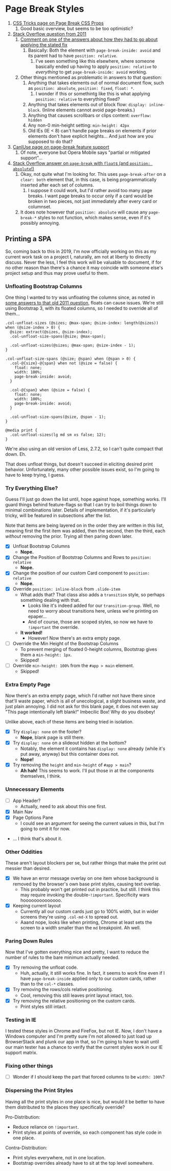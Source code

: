 Page Break Styles
=================

1. [CSS Tricks page on Page Break CSS Props][ss-1]
    1. Good basic overview, but seems to be too optimistic?
2. [Stack Overflow question from 2011][ss-2]
    1. [Comment on one of the answers about how they had to go about applying the stated fix][ss-2-1]
        1. Basically: Both the element with `page-break-inside: avoid` and its parent had to have `position: relative`.
            1. I've seen something like this elsewhere, where someone basically ended up having to apply `position: relative` to _everything_ to get `page-break-inside: avoid` working.
    2. Other things mentioned as problematic in answers to that question:
        1. Anything that takes elements out of normal document flow, such as `position: absolute`, `position: fixed`, `float: *`.
            1. I wonder if this or somethintg like this is what applying `position: relative` to everything fixed?
        2. Anything that takes elements out of block flow: `display: inline-block`.  (Inline elements cannot avoid page-breaks.)
        3. Anything that causes scrollbars or clips content: `overflow: hidden`
        4. Any non-0 min-height setting: `min-height: 42px`
        5. Old IEs (IE < 8) can't handle page breaks on elements if prior elements don't have explicit heights... And just how are you supposed to do that?
3. [CanIUse page on page-break feature support][ss-3]
    1. Of note, everyone but Opera Mobile says "partial or mitigated support"...
4. [Stack Overflow answer on `page-break` with `float`s (and `position: absolute`!)][ss-4]
    1. Okay, not quite what I'm looking for.  This uses `page-break-after` on a `clear: both` element that, in this case, is being programmatically inserted after each set of columns.
        1. I suppose it could work, but I'd rather avoid too many page breaks.  I want page breaks to occur only if a card would be broken in two pieces, not just immediately after every card or columnset.
    2. It does note however that `position: absolute` will cause any `page-break-*` styles to not function, which makes sense, even if it's possibly annoying.

[ss-1]: https://css-tricks.com/almanac/properties/p/page-break/
[ss-2]: https://stackoverflow.com/questions/7706504/page-break-inside-doesnt-work-in-chrome
[ss-2-1]: https://stackoverflow.com/questions/7706504/page-break-inside-doesnt-work-in-chrome#comment86526687_12386608
[ss-3]: https://caniuse.com/#feat=css-page-break
[ss-4]: https://stackoverflow.com/a/47205329



## Printing a SPA

So, coming back to this in 2019, I'm now officially working on this as my current work task on a project I, naturally, am not at liberty to directly discuss.  Never the less, I feel this work will be valuable to document, if for no other reason than there's a chance it may coincide with someone else's project setup and thus may prove useful to them.


### Unfloating Bootstrap Columns

One thing I wanted to try was unfloating the columns since, as noted in [some answers to that old 2011 question][ss-2], floats can cause issues.  We're still using Bootstrap 3, with its floated columns, so I needed to override all of them...

```less
.col-unfloat-sizes (@sizes; @max-span; @size-index: length(@sizes)) when (@size-index > 0) {
  @size: extract(@sizes, @size-index);
  .col-unfloat-size-spans(@size; @max-span);

  .col-unfloat-sizes(@sizes; @max-span; @size-index - 1);
}

.col-unfloat-size-spans (@size; @span) when (@span > 0) {
  .col-@{size}-@{span} when not (@size = false) {
    float: none;
    width: 100%;
    page-break-inside: avoid;
  }

  .col-@{span} when (@size = false) {
    float: none;
    width: 100%;
    page-break-inside: avoid;
  }

  .col-unfloat-size-spans(@size, @span - 1);
}

@media print {
  .col-unfloat-sizes(lg md sm xs false; 12);
}
```

We're also using an old version of Less, 2.7.2, so I can't quite compact that down.  Eh.

That does unfloat things, but doesn't succeed in eliciting desired print behavior.  Unfortunately, many other possible issues exist, so I'm going to have to keep trying, I guess.


### Try Everything Else?

Guess I'll just go down the list until, hope against hope, something works.  I'll guard things behind feature-flags so that I can try to boil things down to minimal combinations later.  Details of implementation, if it's particularly tricky, will be featured in subsections after the list.

Note that items are being layered on in the order they are written in this list, meaning first the first item was added, then the second, then the third, each _without_ removing the prior.  Trying all then paring down later.

- [x] Unfloat Bootstrap Columns
    - **Nope.**
- [x] Change the Position of Bootstrap Columns and Rows to `position: relative`
    - **Nope.**
- [x] Change the position of our custom Card component to `position: relative`
    - **Nope.**
- [x] Override `position: inline-block` from `.slide-item`
    - What adds that?  That class also adds a `transition` style, so perhaps something dealing with that.
        - Looks like it's indeed added for our `transition-group`.  Well, no need to worry about transitions here, unless we're printing on epaper...
        - And of course, those are scoped styles, so now we have to `!important` the override.
    - **It worked!**
        - However!  Now there's an extra empty page.
- [ ] Override the Min Height of the Bootstrap Columns
    - To prevent merging of floated 0-height columns, Bootstrap gives them a `min-height: 1px`.
    - Skipped!
- [ ] Override `min-height: 100%` from the `#app > main` element.
    - Skipped!


### Extra Empty Page

Now there's an extra empty page, which I'd rather not have there since that'll waste paper, which is all of unecological, a slight business waste, and just plain annoying.  I did not ask for this blank page, it does not even say "This page intentionally left blank!"  Imbecilic Box!  Why do you disobey!

Unlike above, each of these items are being tried in isolation.

- [x] Try `display: none` on the footer?
    - **Nope**, blank page is still there.
- [x] Try `display: none` on a slideout hidden at the bottom?
    - Notably, the element it contains has `display: none` already (while it's put away, anyway) but this container does not.
    - **Nope!**
- [x] Try removing the `height` and `min-height` of `#app > main`?
    - **Ah hah!**  This seems to work.  I'll put those in at the components themselves, I think.


### Unnecessary Elements

- [ ] App Header?
    - Actually, need to ask about this one first.
- [x] Main Nav
- [x] Page Options Pane
    - I could see an argument for seeing the current values in this, but I'm going to omit it for now.
- ... I think that's about it.


### Other Oddities

These aren't layout blockers per se, but rather things that make the print out messier than desired.

- [x] We have an error message overlay on one item whose background is removed by the browser's own base print styles, causing text overlap.
    - This probably won't get printed out in practice, but still.  I think this may require invoking the double-`!important`.  Specificity wars hoooooooooooooo.
- [x] Keeping current layout
    - Currently all our custom cards just go to 100% width, but in wider screens they're using `.col-md-X` to spread out.
    - Aaand nope, looks like when printing, Chrome at least sets the screen to a width smaller than the `md` breakpoint.  Ah well.


### Paring Down Rules

Now that I've gotten everything nice and pretty, I want to reduce the number of rules to the bare minimum actually needed.

- [x] Try removing the unfloat code.
    - Huh, actually, it still works fine.  In fact, it seems to work fine even if I have `page-break-inside` applied only to our custom cards, rather than to the `col-*` classes.
- [x] Try removing the rows/cols relative positioning.
    - Cool, removing this still leaves print layout intact, too.
- [x] Try removing the relative positioning on the custom cards.
    - Print styles still intact.


### Testing in IE

I tested these styles in Chrome and FireFox, but not IE.  Now, I don't have a Windows computer and I'm pretty sure I'm not allowed to just load up BrowserStack and plunk our app in that, so I'm going to have to wait until our main tester has a chance to verify that the current styles work in our IE support matrix.


### Fixing other things

- [ ] Wonder if I should keep the part that forced columns to be `width: 100%`?


### Dispersing the Print Styles

Having all the print styles in one place is nice, but would it be better to have them distributed to the places they specifically override?

Pro-Distribution:
- Reduce reliance on `!important`.
- Print styles at points of override, so each component has style code in one place.

Contra-Distribution:
- Print styles everywhere, not in one location.
- Bootstrap overrides already have to sit at the top level somewhere.
